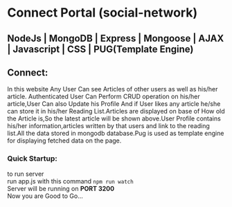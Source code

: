# Connect Portal (social-network)
## NodeJs | MongoDB | Express | Mongoose | AJAX | Javascript | CSS | PUG(Template Engine)

## Connect:

In this website Any User Can see Articles of other users as well as his/her article. Authenticated User Can Perform CRUD operation on his/her article,User Can also Update his Profile  And if User likes any article he/she can store it in his/her Reading List.Articles are displayed on base of How old the Article is,So the latest article will be shown above.User Profile contains his/her information,articles written by that users and link to the reading list.All the data stored in mongodb database.Pug is used as template engine for displaying fetched data on the page.

### Quick Startup:

to run server<br />
run app.js with this command ```npm run watch```<br />
Server will be running on **PORT 3200**<br />
Now you are Good to Go...
